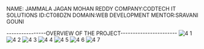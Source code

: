 NAME: JAMMALA JAGAN MOHAN REDDY
COMPANY:CODTECH IT SOLUTIONS
ID:CT08DZN
DOMAIN:WEB DEVELOPMENT
MENTOR:SRAVANI GOUNI

----------------OVERVIEW OF THE PROJECT-----------------------
![4 1](https://github.com/user-attachments/assets/904b33e6-b259-454a-a6bf-ec13ce32957e)
![4 2](https://github.com/user-attachments/assets/17f8d1a1-365d-495f-a334-8ce7c77c9966)
![4 3](https://github.com/user-attachments/assets/a9bbd06c-a4e6-438d-8494-a52672b42a24)
![4 4](https://github.com/user-attachments/assets/2fb5a07a-7e1b-43f7-87df-c50dc84e225d)
![4 5](https://github.com/user-attachments/assets/bb92411f-a357-4371-916d-4ef7c2b08045)
![4 6](https://github.com/user-attachments/assets/ded9719a-c848-43d9-a5e7-b8d524c6b7f7)
![4 7](https://github.com/user-attachments/assets/269d978f-d523-4b49-bba4-41176b90f027)
